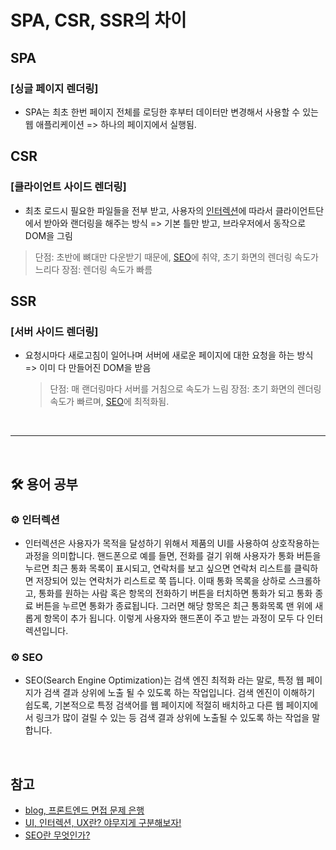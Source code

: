 # SPA, CSR, SSR의 차이

## SPA

### [싱글 페이지 렌더링]

- SPA는 최초 한번 페이지 전체를 로딩한 후부터 데이터만 변경해서 사용할 수 있는 웹 애플리케이션
  => 하나의 페이지에서 실행됨.

## CSR

### [클라이언트 사이드 렌더링]

- 최초 로드시 필요한 파일들을 전부 받고, 사용자의 [인터렉션](#gear-인터렉션)에 따라서 클라이언트단에서 받아와 랜더링을 해주는 방식
  => 기본 틀만 받고, 브라우저에서 동작으로 DOM을 그림

> 단점: 초반에 뼈대만 다운받기 때문에, [SEO](#gear-seo)에 취약, 초기 화면의 렌더링 속도가 느리다
> 장점: 렌더링 속도가 빠름

## SSR

### [서버 사이드 렌더링]

- 요청시마다 새로고침이 일어나며 서버에 새로운 페이지에 대한 요청을 하는 방식
  => 이미 다 만들어진 DOM을 받음
  > 단점: 매 랜더링마다 서버를 거침으로 속도가 느림
  > 장점: 초기 화면의 렌더링 속도가 빠르며, [SEO](#gear-seo)에 최적화됨.

<br>

---

<br>

## :hammer_and_wrench: 용어 공부

### :gear: 인터렉션

- 인터렉션은 사용자가 목적을 달성하기 위해서 제품의 UI를 사용하여 상호작용하는 과정을 의미합니다. 핸드폰으로 예를 들면, 전화를 걸기 위해 사용자가 통화 버튼을 누르면 최근 통화 목록이 표시되고, 연락처를 보고 싶으면 연락처 리스트를 클릭하면 저장되어 있는 연락처가 리스트로 쭉 뜹니다. 이때 통화 목록을 상하로 스크롤하고, 통화를 원하는 사람 혹은 항목의 전화하기 버튼을 터치하면 통화가 되고 통화 종료 버튼을 누르면 통화가 종료됩니다. 그러면 해당 항목은 최근 통화목록 맨 위에 새롭게 항목이 추가 됩니다. 이렇게 사용자와 핸드폰이 주고 받는 과정이 모두 다 인터렉션입니다.

### :gear: SEO

- SEO(Search Engine Optimization)는 검색 엔진 최적화 라는 말로, 특정 웹 페이지가 검색 결과 상위에 노출 될 수 있도록 하는 작업입니다. 검색 엔진이 이해하기 쉽도록, 기본적으로 특정 검색어를 웹 페이지에 적절히 배치하고 다른 웹 페이지에서 링크가 많이 걸릴 수 있는 등 검색 결과 상위에 노출될 수 있도록 하는 작업을 말합니다.

<br>

## 참고

- [blog, 프론트엔드 면접 문제 은행](https://velog.io/@wkahd01/%ED%94%84%EB%A1%A0%ED%8A%B8%EC%97%94%EB%93%9C-%EB%A9%B4%EC%A0%91-%EB%AC%B8%EC%A0%9C-%EC%9D%80%ED%96%89-HTML-%EC%A7%88%EB%AC%B8-%EB%8B%B5%EB%B3%80#spa-csr-ssr-%EC%B0%A8%EC%9D%B4)
- [UI, 인터렉션, UX란? 야무지게 구분해보자!](https://everybody-yeah.tistory.com/12)
- [SEO란 무엇인가?](https://velog.io/@hahan/SEO%EB%9E%80-%EB%AC%B4%EC%97%87%EC%9D%B8%EA%B0%80)
